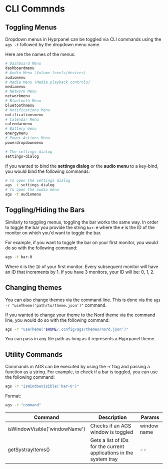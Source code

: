 # CLI Commnds

## Toggling Menus

Dropdown menus in Hyprpanel can be toggled via CLI commands using the `ags -t` followed by the dropdown menu name.

Here are the names of the menus:

```bash
# Dashboard Menu
dashboardmenu
# Audio Menu (Volume levels/devices)
audiomenu
# Media Menu (Media playback controls)
mediamenu
# Network Menu
networkmenu
# Bluetooth Menu
bluetoothmenu
# Notifications Menu
notificationsmenu
# Calendar Menu
calendarmenu
# Battery menu
energymenu
# Power Actions Menu
powerdropdownmenu

# The settings dialog
settings-dialog
```

If you wanted to bind the **settings dialog** or the **audio menu** to a key-bind, you would bind the following commands:

```bash
# To open the settings dialog
ags -t settings-dialog
# To open the audio menu
ags -t audiomenu
```

## Toggling/Hiding the Bars

Similarly to toggling menus, toggling the bar works the same way. In order to toggle the bar you provide the string `bar-#` where the `#` is the ID of the monitor on which you'd want to toggle the bar.

For example, if you want to toggle the bar on your first monitor, you would do so with the following command:

```bash
ags -t bar-0
```

Where `0` is the `ID` of your first monitor. Every subsequent monitor will have an ID that increments by 1. If you have 3 monitors, your ID will be: 0, 1, 2.

## Changing themes

You can also change themes via the command line. This is done via the `ags -r "useTheme('path/to/theme.json')"` command.

If you wanted to change your theme to the Nord theme via the command line, you would do so with the following command:

```bash
ags -r "useTheme('$HOME/.config/ags/themes/nord.json')"
```

You can pass in any file path as long as it represents a Hyprpanel theme.

## Utility Commands

Commands in AGS can be executed by using the -r flag and passing a function as a string. For example, to check if a bar is toggled, you can use the following command:

```bash
ags -r "isWindowVisible('bar-0')"
```

Format:

```bash
ags -r "command"
```

| Command                       | Description                                                        | Params      |
| ----------------------------- | ------------------------------------------------------------------ | ----------- |
| isWindowVisible('windowName') | Checks if an AGS window is toggled                                 | window name |
| getSystrayItems()             | Gets a list of IDs for the current applications in the system tray | --          |
